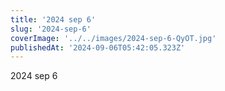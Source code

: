 ```yaml
---
title: '2024 sep 6'
slug: '2024-sep-6'
coverImage: '../../images/2024-sep-6-QyOT.jpg'
publishedAt: '2024-09-06T05:42:05.323Z'
---
```


2024 sep 6